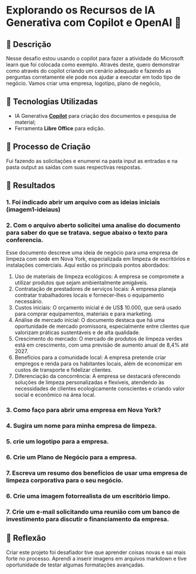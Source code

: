 # Explorando os Recursos de IA Generativa com Copilot e OpenAI 🌌

## 📒 Descrição
Nesse desafio estou usando o copilot para fazer a atividade do Microsoft learn que foi colocada como exemplo.
Através deste, quero demonstrar como através do copilot criando um cenário adequado e fazendo as perguntas corretamente ele pode nos ajudar a executar em todo tipo de negócio.
Vamos criar uma empresa, logotipo, plano de negócio, 

## 🤖 Tecnologias Utilizadas
- IA Generativa **[Copilot](https://www.bing.com/chat?showconv=1)** para criação dos documentos e pesquisa de material;
- Ferramenta **Libre Office** para edição.

## 🧐 Processo de Criação
Fui fazendo as solicitações e enumerei na pasta input as entradas e na pasta output as saidas com suas respectivas respostas.

## 🚀 Resultados
### 1.	Foi indicado abrir um arquivo com as ideias iniciais (imagem1-ideiaus)


### 2. Com o arquivo aberto solicitei uma analise do documento para saber do que se tratava. segue abaixo o texto para conferencia.
Esse documento descreve uma ideia de negócio para uma empresa de limpeza com sede em Nova York, especializada em limpeza de escritórios e instalações comerciais. Aqui estão os principais pontos abordados:
1.	Uso de materiais de limpeza ecológicos: A empresa se compromete a utilizar produtos que sejam ambientalmente amigáveis.
2.	Contratação de prestadores de serviços locais: A empresa planeja contratar trabalhadores locais e fornecer-lhes o equipamento necessário.
3.	Custos iniciais: O orçamento inicial é de US$ 10.000, que será usado para comprar equipamentos, materiais e para marketing.
4.	Análise de mercado inicial: O documento destaca que há uma oportunidade de mercado promissora, especialmente entre clientes que valorizam práticas sustentáveis e de alta qualidade.
5.	Crescimento do mercado: O mercado de produtos de limpeza verdes está em crescimento, com uma previsão de aumento anual de 8,4% até 2027.
6.	Benefícios para a comunidade local: A empresa pretende criar empregos e renda para os habitantes locais, além de economizar em custos de transporte e fidelizar clientes.
7.	Diferenciação da concorrência: A empresa se destacará oferecendo soluções de limpeza personalizadas e flexíveis, atendendo às necessidades de clientes ecologicamente conscientes e criando valor social e econômico na área local.

### 3. Como faço para abrir uma empresa em Nova York?


### 4. Sugira um nome para minha empresa de limpeza.


### 5. crie um logotipo para a empresa.

### 6. Crie um Plano de Negócio para a empresa.

### 7. Escreva um resumo dos benefícios de usar uma empresa de limpeza corporativa para o seu negócio.

### 6. Crie uma imagem fotorrealista de um escritório limpo.

### 7. Crie um e-mail solicitando uma reunião com um banco de investimento para discutir o financiamento da empresa.


## 💭 Reflexão
Criar este projeto foi desafiador tive que aprender coisas novas e sai mais forte no processo. Aprendi a inserir imagens em arquivos markdown e tive oportunidade de testar algumas formatações avançadas.
